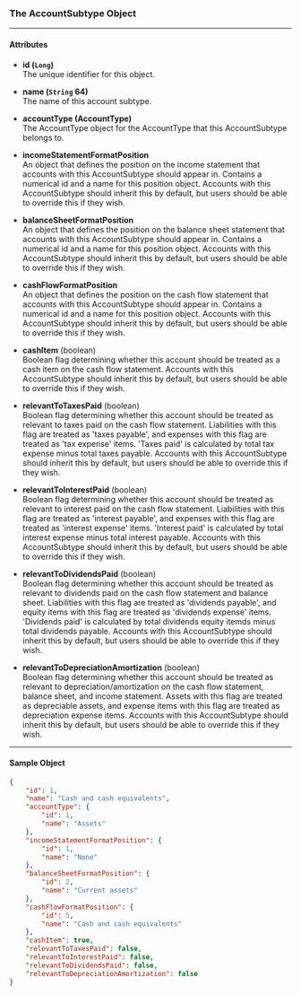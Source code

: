 ### The AccountSubtype Object
___
#### Attributes
- **id (`Long`)**<br/>
The unique identifier for this object.

- **name (`String` 64)** <br/>
The name of this account subtype.

- **accountType (AccountType)** <br/>
The AccountType object for the AccountType that this AccountSubtype belongs to.

- **incomeStatementFormatPosition** <br/>
An object that defines the position on the income statement that accounts with this AccountSubtype should appear in. Contains a numerical id and a name for this position object. Accounts with this AccountSubtype should inherit this by default, but users should be able to override this if they wish. 

- **balanceSheetFormatPosition** <br/>
An object that defines the position on the balance sheet statement that accounts with this AccountSubtype should appear in. Contains a numerical id and a name for this position object. Accounts with this AccountSubtype should inherit this by default, but users should be able to override this if they wish. 

- **cashFlowFormatPosition** <br/>
An object that defines the position on the cash flow statement that accounts with this AccountSubtype should appear in. Contains a numerical id and a name for this position object. Accounts with this AccountSubtype should inherit this by default, but users should be able to override this if they wish. 

- **cashItem** (boolean) <br/>
Boolean flag determining whether this account should be treated as a cash item on the cash flow statement. Accounts with this AccountSubtype should inherit this by default, but users should be able to override this if they wish. 

- **relevantToTaxesPaid** (boolean) <br/>
Boolean flag determining whether this account should be treated as relevant to taxes paid on the cash flow statement. Liabilities with this flag are treated as 'taxes payable', and expenses with this flag are treated as 'tax expense' items. 'Taxes paid' is calculated by total tax expense minus total taxes payable. Accounts with this AccountSubtype should inherit this by default, but users should be able to override this if they wish. 

- **relevantToInterestPaid** (boolean) <br/>
Boolean flag determining whether this account should be treated as relevant to interest paid on the cash flow statement. Liabilities with this flag are treated as 'interest payable', and expenses with this flag are treated as 'interest expense' items. 'Interest paid' is calculated by total interest expense minus total interest payable. Accounts with this AccountSubtype should inherit this by default, but users should be able to override this if they wish. 

- **relevantToDividendsPaid** (boolean) <br/>
Boolean flag determining whether this account should be treated as relevant to dividends paid on the cash flow statement and balance sheet. Liabilities with this flag are treated as 'dividends payable', and equity items with this flag are treated as 'dividends expense' items. 'Dividends paid' is calculated by total dividends equity itemds minus total dividends payable. Accounts with this AccountSubtype should inherit this by default, but users should be able to override this if they wish. 

- **relevantToDepreciationAmortization** (boolean) <br/>
Boolean flag determining whether this account should be treated as relevant to depreciation/amortization on the cash flow statement, balance sheet, and income statement. Assets with this flag are treated as depreciable assets, and expense items with this flag are treated as depreciation expense items. Accounts with this AccountSubtype should inherit this by default, but users should be able to override this if they wish. 
___
#### Sample Object
```json 
{
	"id": 1,
	"name": "Cash and cash equivalents",
	"accountType": {
		"id": 1,
		"name": "Assets"
	},
	"incomeStatementFormatPosition": {
		"id": 1,
		"name": "None"
	},
	"balanceSheetFormatPosition": {
		"id": 2,
		"name": "Current assets"
	},
	"cashFlowFormatPosition": {
		"id": 5,
		"name": "Cash and cash equivalents"
	},
	"cashItem": true,
	"relevantToTaxesPaid": false,
	"relevantToInterestPaid": false,
	"relevantToDividendsPaid": false,
	"relevantToDepreciationAmortization": false
}
```
 



